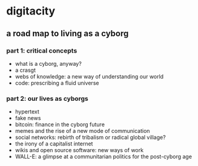 # digitacity
## a road map to living as a cyborg


### part 1: critical concepts

- what is a cyborg, anyway?
- a crasgt
- webs of knowledge: a new way of understanding our world 
- code: prescribing a fluid universe

### part 2: our lives as cyborgs

- hypertext
- fake news
- bitcoin: finance in the cyborg future
- memes and the rise of a new mode of communication
- social networks: rebirth of tribalism or radical global village?
- the irony of a capitalist internet
- wikis and open source software: new ways of work
- WALL-E: a glimpse at a communitarian politics for the post-cyborg age

